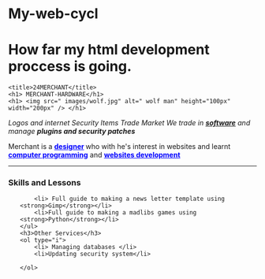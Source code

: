# My-web-cycl
# How far my html development proccess is going.


<!DOCTYPE html>

<html lang="en">

<head>

    <title>24MERCHANT</title>
    <h1> MERCHANT-HARDWARE</h1>
    <h1> <img src=" images/wolf.jpg" alt=" wolf man" height="100px" width="200px" /> </h1>

</head>

<body>
    <p>
        <em>Logos and internet Security Items Trade Market</em>
        <em>We trade in <strong><a href="https://drive.google.com/drive/u/3/my-drive">software</a></strong>  and manage <strong>plugins and security patches</strong></em>
    </p>
    <p>Merchant is a <strong style="color:blue"><u>designer</u> </strong> who with he's interest in websites and learnt <strong style="color:blue"><u>computer programming</u></strong> and <strong style="color:blue"><u>websites development</u></strong></p>
    <hr>
    <h3> <strong>Skills and Lessons</strong></h3>
    <ul>

        <li> Full guide to making a news letter template using <strong>Gimp</strong></li>
        <li>Full guide to making a madlibs games using <strong>Python</strong></li>
    </ul>
    <h3>Other Services</h3>
    <ol type="i">
        <li> Managing databases </li>
        <li>Updating security system</li>

    </ol>










</body>





</html>
